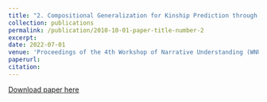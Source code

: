 ```yaml
---
title: "2. Compositional Generalization for Kinship Prediction through Data Augmentation"
collection: publications
permalink: /publication/2010-10-01-paper-title-number-2
excerpt:
date: 2022-07-01
venue: 'Proceedings of the 4th Workshop of Narrative Understanding (WNU2022)'
paperurl: 
citation:
---
```

[Download paper here](https://aclanthology.org/2022.wnu-1.2.pdf)